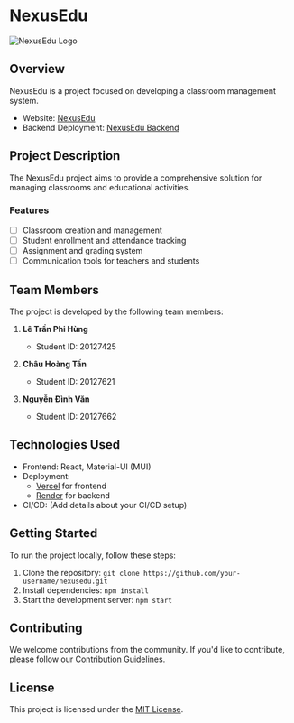 # NexusEdu

![NexusEdu Logo](link_to_logo_image)

## Overview

NexusEdu is a project focused on developing a classroom management system.

- Website: [NexusEdu](https://nexusedu.vercel.app/)
- Backend Deployment: [NexusEdu Backend](https://nexusedu.onrender.com/)

## Project Description

The NexusEdu project aims to provide a comprehensive solution for managing classrooms and educational activities.

### Features

- [ ] Classroom creation and management
- [ ] Student enrollment and attendance tracking
- [ ] Assignment and grading system
- [ ] Communication tools for teachers and students

## Team Members

The project is developed by the following team members:

1. **Lê Trần Phi Hùng**
   - Student ID: 20127425

2. **Châu Hoàng Tấn**
   - Student ID: 20127621

3. **Nguyễn Đình Văn**
   - Student ID: 20127662

## Technologies Used

- Frontend: React, Material-UI (MUI)
- Deployment:
  - [Vercel](https://vercel.com/) for frontend
  - [Render](https://render.com/) for backend
- CI/CD: (Add details about your CI/CD setup)

## Getting Started

To run the project locally, follow these steps:

1. Clone the repository: `git clone https://github.com/your-username/nexusedu.git`
2. Install dependencies: `npm install`
3. Start the development server: `npm start`

## Contributing

We welcome contributions from the community. If you'd like to contribute, please follow our [Contribution Guidelines](CONTRIBUTING.md).

## License

This project is licensed under the [MIT License](LICENSE).

